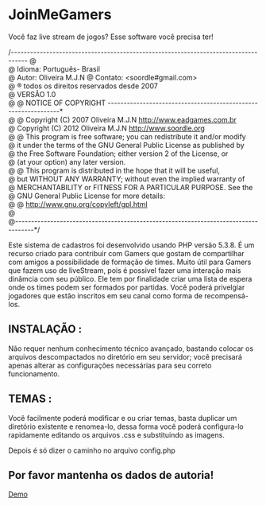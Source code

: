 # JoinMeGamers
Você faz live stream de jogos? Esse software você precisa ter!

/*-----------------------------------------------------------------------------------*
@ 	 
@		Idioma: Português- Brasil	            						 
@		Autor: 	Oliveira M.J.N
@		Contato: <soordle#gmail.com>							                     								 	 
@       ® todos os direitos reservados desde 2007  
@       VERSÂO 1.0     								 
@
@ NOTICE OF COPYRIGHT ---------------------------------------------------------------*                   
@
@ Copyright (C) 2007  Oliveira M.J.N  http://www.eadgames.com.br        
@ Copyright (C) 2012  Oliveira M.J.N  http://www.soordle.org                    
@
@ This program is free software; you can redistribute it and/or modify  
@ it under the terms of the GNU General Public License as published by  
@ the Free Software Foundation; either version 2 of the License, or     
@ (at your option) any later version.                                   
@
@ This program is distributed in the hope that it will be useful,       
@ but WITHOUT ANY WARRANTY; without even the implied warranty of        
@ MERCHANTABILITY or FITNESS FOR A PARTICULAR PURPOSE.  See the         
@ GNU General Public License for more details:                          
@
@          http://www.gnu.org/copyleft/gpl.html                         
@                                                                       
@------------------------------------------------------------------------------------*/

Este sistema de cadastros foi desenvolvido usando PHP versão 5.3.8.
É um recurso criado para contribuir com Gamers que gostam de compartilhar com amigos a possibilidade de formação de times.
Muito útil para Gamers que fazem uso de liveStream, pois é possivel fazer uma interação mais dinâmcia com seu público.
Ele tem por finalidade criar uma lista de espera onde os times podem ser formados por partidas.
Você poderá privelgiar jogadores que estão inscritos em seu canal como forma de recompensá-los. 

INSTALAÇÃO : 
-----------------------------
Não requer nenhum conhecimento técnico avançado, bastando colocar os arquivos descompactados no diretório em seu servidor;  você precisará apenas alterar as configurações necessárias para seu correto funcionamento.

 TEMAS : 
-----------------------------
 Você facilmente poderá modificar e ou criar temas, basta duplicar um diretório existente e renomea-lo, dessa forma você poderá configura-lo  rapidamente editando os arquivos .css e substituindo as imagens. 
 
 Depois é só dizer o caminho no arquivo config.php
 
Por favor mantenha os dados de autoria!
--------------------------------------------

<a href="http://http://www.katwo.com.br/chamaeukatwo" target="_blank">Demo</a>
